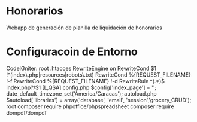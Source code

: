 # Honorarios
Webapp de generación de planilla de liquidación de honorarios

# Configuracoin de Entorno
CodeIGniter:
	root .htacces
		RewriteEngine on
		RewriteCond $1 !^(index\.php|resources|robots\.txt)
		RewriteCond %{REQUEST_FILENAME} !-f
		RewriteCond %{REQUEST_FILENAME} !-d
		RewriteRule ^(.*)$ index.php?/$1 [L,QSA]
	config.php 
		$config['index_page'] = '';
		date_default_timezone_set('America/Caracas');
	autoload.php
		$autoload['libraries'] =  array('database', 'email', 'session','grocery_CRUD');
	root 
		composer require phpoffice/phpspreadsheet
		composer require dompdf/dompdf
		
		
